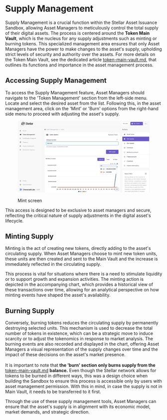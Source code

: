 # Supply Management

Supply Management is a crucial function within the Stellar Asset Issuance Sandbox, allowing Asset Managers to meticulously control the total supply of their digital assets. The process is centered around the **Token Main Vault**, which is the nucleus for any supply adjustments such as minting or burning tokens. This specialized management area ensures that only Asset Managers have the power to make changes to the asset's supply, upholding strict levels of security and authority over the assets. For more details on the Token Main Vault, see the dedicated article [token-main-vault.md](../../key-concepts/token-main-vault.md "mention"), that outlines its functions and importance in the asset management process.

## **Accessing Supply Management**

To access the Supply Management feature, Asset Managers should navigate to the 'Token Management' section from the left-side menu. Locate and select the desired asset from the list. Following this, in the asset management area, click on the 'Mint' or 'Burn' options from the right-hand side menu to proceed with adjusting the asset's supply.

<figure><img src="../../.gitbook/assets/mint-screen.png" alt=""><figcaption><p>Mint screen</p></figcaption></figure>

&#x20;This access is designed to be exclusive to asset managers and secure, reflecting the critical nature of supply adjustments in the digital asset's lifecycle.

## **Minting Supply**

Minting is the act of creating new tokens, directly adding to the asset's circulating supply. When Asset Managers choose to mint new token units, these units are then created and sent to the Main Vault and the increase is immediately reflected in the circulating supply.&#x20;

This process is vital for situations where there is a need to stimulate liquidity or to support growth and expansion activities. The minting action is depicted in the accompanying chart, which provides a historical view of these transactions over time, allowing for an analytical perspective on how minting events have shaped the asset's availability.

## **Burning Supply**

Conversely, burning tokens reduces the circulating supply by permanently destroying selected units. This mechanism is used to decrease the total number of tokens in existence, which can be a strategic move to induce scarcity or to adjust the tokenomics in response to market analysis. The burning events are also recorded and displayed in the chart, offering Asset Managers a visual representation of the supply changes over time and the impact of these decisions on the asset's market presence.\
\
It is important to note that **the 'burn' section only burns supply from the** [token-main-vault.md](../../key-concepts/token-main-vault.md "mention") **balance.** Even though the Stellar network allows for tokens to be burned in different ways, this was a design choice when building the Sandbox to ensure this process is accessible only by users with asset management permission. With this in mind, in case the supply is not in Main Vault, it needs to be transferred to it first.&#x20;

Through the use of these supply management tools, Asset Managers can ensure that the asset's supply is in alignment with its economic model, market demands, and strategic direction.
